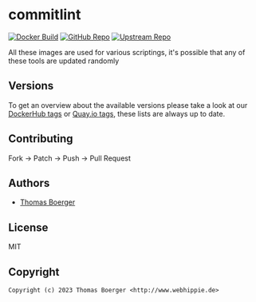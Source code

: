 # commitlint

[![Docker Build](https://github.com/toolhippie/commitlint/workflows/docker/badge.svg)](https://github.com/toolhippie/commitlint/actions?query=workflow%3Adocker) [![GitHub Repo](https://img.shields.io/badge/github-repo-yellowgreen)](https://github.com/toolhippie/commitlint) [![Upstream Repo](https://img.shields.io/badge/upstream-repo-yellow)](https://github.com/commitlint/commitlint)

All these images are used for various scriptings, it's possible that any of
these tools are updated randomly

## Versions

To get an overview about the available versions please take a look at our
[DockerHub tags][dockerhub] or [Quay.io tags][quayio], these lists are always up
to date.

## Contributing

Fork -> Patch -> Push -> Pull Request

## Authors

*  [Thomas Boerger](https://github.com/tboerger)

## License

MIT

## Copyright

```console
Copyright (c) 2023 Thomas Boerger <http://www.webhippie.de>
```

[dockerhub]: https://hub.docker.com/r/toolhippie/commitlint/tags/
[quayio]: https://quay.io/repository/toolhippie/commitlint?tab=tags
